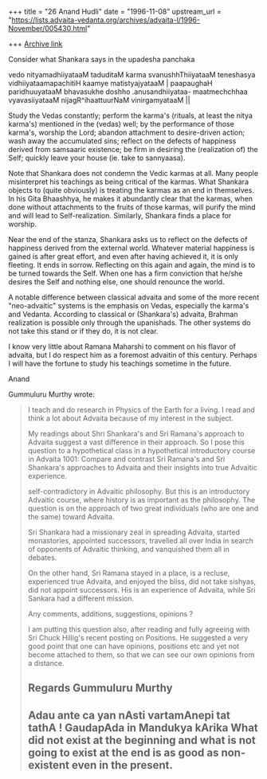+++
title = "26 Anand Hudli"
date = "1996-11-08"
upstream_url = "https://lists.advaita-vedanta.org/archives/advaita-l/1996-November/005430.html"

+++
[Archive link](https://lists.advaita-vedanta.org/archives/advaita-l/1996-November/005430.html)

   Consider what Shankara says in the upadesha panchaka

   vedo nityamadhiiyataaM taduditaM karma svanushhThiiyataaM
   teneshasya vidhiiyataamapachitiH kaamye matistyajyataaM  |
   paapaughaH paridhuuyataaM bhavasukhe doshho .anusandhiiyataa-
   maatmechchhaa vyavasiiyataaM nijagR^ihaattuurNaM vinirgamyataaM ||

   Study the Vedas constantly; perform the karma's (rituals, at least
   the nitya karma's) mentioned in the (vedas) well; by the performance
   of those karma's, worship the Lord; abandon attachment to desire-driven
   action; wash away the accumulated sins; reflect on the defects of
   happiness derived from samsaaric existence; be firm in desiring the
   (realization of) the Self; quickly leave your house (ie. take to
   sannyaasa).

   Note that Shankara does not condemn the Vedic karmas at all. Many
  people misinterpret his teachings as being critical of the karmas.
  What Shankara objects to (quite obviously) is treating the karmas as
  an end in themselves. In his Gita Bhaashhya, he makes it abundantly
  clear that the karmas, when done without attachments to the fruits
  of those karmas, will purify the mind and will lead to Self-realization.
  Similarly, Shankara finds a place for worship.

  Near the end of the stanza, Shankara asks us to reflect on the defects
  of happiness derived from the external world. Whatever material happiness
  is gained is after great effort, and even after having achieved it, it
 is only fleeting. It ends in sorrow. Reflecting on this again and again,
  the mind is to be turned towards the Self. When one has a firm conviction
  that he/she desires the Self and nothing else, one should renounce
  the world.

   A notable difference between classical advaita and some of the more
  recent "neo-advaitic" systems is the emphasis on Vedas, especially
  the karma's and  Vedanta. According to classical or (Shankara's)
  advaita, Brahman realization is possible only through the upanishads.
  The other systems do not take this stand or if they do, it is not clear.

  I know very little about Ramana Maharshi to comment on his flavor of
  advaita, but I do respect him as  a foremost advaitin of this
  century. Perhaps I will have the fortune to study his teachings sometime
  in the future.


  Anand


  Gummuluru Murthy <gmurthy at MORGAN.UCS.MUN.CA> wrote:

> I teach and do research in Physics of the Earth for a living. I read and
> think a lot about Advaita because of my interest in the subject.
>
> My readings about Shri Shankara's and Sri Ramana's approach to Advaita
> suggest a vast difference in their approach. So I pose this question to
> a hypothetical class in a hypothetical introductory course in Advaita
> 1001: Compare and contrast Sri Ramana's and Sri Shankara's approaches to
> Advaita and their insights into true Advaitic experience.
>
> self-contradictory in Advaitic philosophy. But this is an introductory
> Advaitic course, where history is as important as the philosophy. The
> question is on the approach of two great individuals (who are one and the
> same) toward Advaita.
>
> Sri Shankara had a missionary zeal in spreading Advaita, started
> monastories, appointed successors, travelled all over India in search of
> opponents of Advaitic thinking, and vanquished them all in debates.
>
> On the other hand, Sri Ramana stayed in a place, is a recluse, experienced
> true Advaita, and enjoyed the bliss, did not take sishyas, did not appoint
> successors. His is an experience of Advaita, while Sri Sankara had a
> different mission.
>
> Any comments, additions, suggestions, opinions ?
>
> I am putting this question also, after reading and fully agreeing with
> Sri Chuck Hillig's recent posting on Positions. He suggested a very good
> point that one can have opinions, positions etc and yet not become
> attached to them, so that we can see our own opinions from a distance.
>
> Regards
> Gummuluru Murthy
> ----------------------------------------------------------------------------
> Adau ante ca yan nAsti vartamAnepi tat tathA !
>                                 GaudapAda in Mandukya kArika
> What did not exist at the beginning and what is not going to exist at the
>  end is as good as non-existent even in the present.
> ----------------------------------------------------------------------------
>
>

